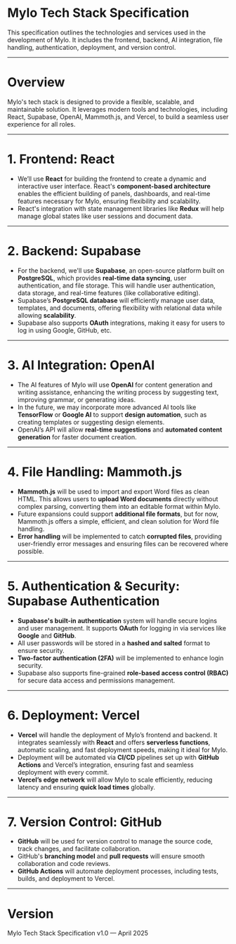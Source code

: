 # Mylo Tech Stack Specification

This specification outlines the technologies and services used in the development of Mylo. It includes the frontend, backend, AI integration, file handling, authentication, deployment, and version control.

---

# Overview

Mylo's tech stack is designed to provide a flexible, scalable, and maintainable solution. It leverages modern tools and technologies, including React, Supabase, OpenAI, Mammoth.js, and Vercel, to build a seamless user experience for all roles.

---

# 1. Frontend: **React**
- We’ll use **React** for building the frontend to create a dynamic and interactive user interface. React's **component-based architecture** enables the efficient building of panels, dashboards, and real-time features necessary for Mylo, ensuring flexibility and scalability.
- React's integration with state management libraries like **Redux** will help manage global states like user sessions and document data.

---

# 2. Backend: **Supabase**
- For the backend, we'll use **Supabase**, an open-source platform built on **PostgreSQL**, which provides **real-time data syncing**, user authentication, and file storage. This will handle user authentication, data storage, and real-time features (like collaborative editing).
- Supabase’s **PostgreSQL database** will efficiently manage user data, templates, and documents, offering flexibility with relational data while allowing **scalability**.
- Supabase also supports **OAuth** integrations, making it easy for users to log in using Google, GitHub, etc.

---

# 3. AI Integration: **OpenAI**
- The AI features of Mylo will use **OpenAI** for content generation and writing assistance, enhancing the writing process by suggesting text, improving grammar, or generating ideas.
- In the future, we may incorporate more advanced AI tools like **TensorFlow** or **Google AI** to support **design automation**, such as creating templates or suggesting design elements.
- OpenAI’s API will allow **real-time suggestions** and **automated content generation** for faster document creation.

---

# 4. File Handling: **Mammoth.js**
- **Mammoth.js** will be used to import and export Word files as clean HTML. This allows users to **upload Word documents** directly without complex parsing, converting them into an editable format within Mylo.
- Future expansions could support **additional file formats**, but for now, Mammoth.js offers a simple, efficient, and clean solution for Word file handling.
- **Error handling** will be implemented to catch **corrupted files**, providing user-friendly error messages and ensuring files can be recovered where possible.

---

# 5. Authentication & Security: **Supabase Authentication**
- **Supabase's built-in authentication** system will handle secure logins and user management. It supports **OAuth** for logging in via services like **Google** and **GitHub**.
- All user passwords will be stored in a **hashed and salted** format to ensure security.
- **Two-factor authentication (2FA)** will be implemented to enhance login security.
- Supabase also supports fine-grained **role-based access control (RBAC)** for secure data access and permissions management.

---

# 6. Deployment: **Vercel**
- **Vercel** will handle the deployment of Mylo’s frontend and backend. It integrates seamlessly with **React** and offers **serverless functions**, automatic scaling, and fast deployment speeds, making it ideal for Mylo.
- Deployment will be automated via **CI/CD** pipelines set up with **GitHub Actions** and Vercel’s integration, ensuring fast and seamless deployment with every commit.
- **Vercel’s edge network** will allow Mylo to scale efficiently, reducing latency and ensuring **quick load times** globally.

---

# 7. Version Control: **GitHub**
- **GitHub** will be used for version control to manage the source code, track changes, and facilitate collaboration.
- GitHub's **branching model** and **pull requests** will ensure smooth collaboration and code reviews.
- **GitHub Actions** will automate deployment processes, including tests, builds, and deployment to Vercel.

---

# Version

Mylo Tech Stack Specification v1.0 — April 2025
